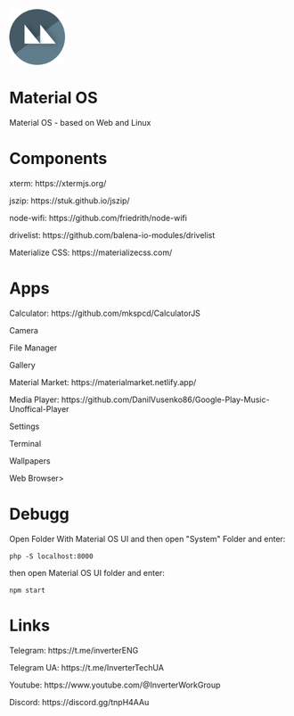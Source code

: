 <img src="system/img/branding.png" width="100px" height="100px">
<h1>Material OS</h1>
 Material OS - based on Web and Linux

 <h1>Components</h1>
 <p>xterm: https://xtermjs.org/</p>
 <p>jszip: https://stuk.github.io/jszip/</p>
 <p>node-wifi: https://github.com/friedrith/node-wifi</p>
 <p>drivelist: https://github.com/balena-io-modules/drivelist</p>
 <p>Materialize CSS: https://materializecss.com/</p>
 <h1>Apps</h1>
 <p>Calculator: https://github.com/mkspcd/CalculatorJS</p>
 <p>Camera</p>
 <p>File Manager</p>
 <p>Gallery</p>
 <p>Material Market: https://materialmarket.netlify.app/</p>
 <p>Media Player: https://github.com/DanilVusenko86/Google-Play-Music-Unoffical-Player</p>
 <p>Settings</p>
 <p>Terminal</p>
 <p>Wallpapers</p>
 <p>Web Browser></p>
 <h1>Debugg</h1>
 <p>Open Folder With Material OS UI and then open "System" Folder and enter:</p>
 
 ````
php -S localhost:8000
 ````

 <p>then open Material OS UI folder and enter:</p>
 
 ````
npm start
 ````

<h1>Links</h1>
<p>Telegram: https://t.me/inverterENG</p>
<p>Telegram UA: https://t.me/InverterTechUA</p>
<p>Youtube: https://www.youtube.com/@InverterWorkGroup</p>
<p>Discord: https://discord.gg/tnpH4AAu</p>
